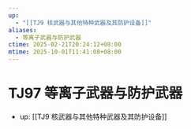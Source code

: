```yaml
---
up:
  - "[[TJ9 核武器与其他特种武器及其防护设备]]"
aliases:
  - 等离子武器与防护武器
ctime: 2025-02-21T20:24:12+08:00
mtime: 2025-10-01T11:41:08+08:00
---
```


# TJ97 等离子武器与防护武器

- up: [[TJ9 核武器与其他特种武器及其防护设备]]
